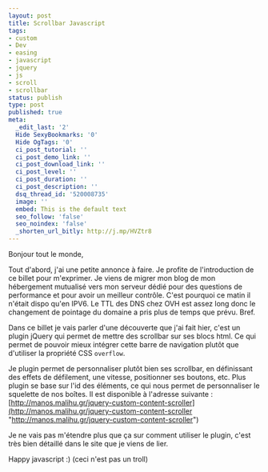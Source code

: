 ```yaml
---
layout: post
title: Scrollbar Javascript
tags:
- custom
- Dev
- easing
- javascript
- jquery
- js
- scroll
- scrollbar
status: publish
type: post
published: true
meta:
  _edit_last: '2'
  Hide SexyBookmarks: '0'
  Hide OgTags: '0'
  ci_post_tutorial: ''
  ci_post_demo_link: ''
  ci_post_download_link: ''
  ci_post_level: ''
  ci_post_duration: ''
  ci_post_description: ''
  dsq_thread_id: '520008735'
  image: ''
  embed: This is the default text
  seo_follow: 'false'
  seo_noindex: 'false'
  _shorten_url_bitly: http://j.mp/HVZtr8
---
```

Bonjour tout le monde,

Tout d'abord, j'ai une petite annonce à faire. Je profite de l'introduction de ce billet pour m'exprimer. Je viens de migrer mon blog de mon hébergement mutualisé vers mon serveur dédié pour des questions de performance et pour avoir un meilleur contrôle. C'est pourquoi ce matin il n'était dispo qu'en IPV6. Le TTL des DNS chez OVH est assez long donc le changement de pointage du domaine a pris plus de temps que prévu. Bref.

Dans ce billet je vais parler d'une découverte que j'ai fait hier, c'est un plugin jQuery qui permet de mettre des scrollbar sur ses blocs html. Ce qui permet de pouvoir mieux intégrer cette barre de navigation plutôt que d'utiliser la propriété CSS `overflow`.

Je plugin permet de personnaliser plutôt bien ses scrollbar, en définissant des effets de défilement, une vitesse, positionner ses boutons, etc. Plus plugin se base sur l'id des éléments, ce qui nous permet de personnaliser le squelette de nos boîtes. Il est disponible à l'adresse suivante : [http://manos.malihu.gr/jquery-custom-content-scroller](http://manos.malihu.gr/jquery-custom-content-scroller "http://manos.malihu.gr/jquery-custom-content-scroller")

Je ne vais pas m'étendre plus que ça sur comment utiliser le plugin, c'est très bien détaillé dans le site que je viens de lier.

Happy javascript :) (ceci n'est pas un troll)

